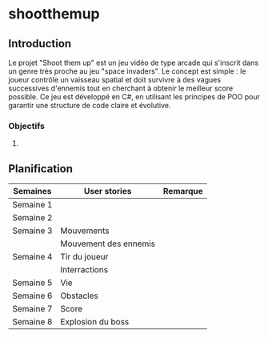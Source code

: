 # shootthemup


## Introduction

Le projet "Shoot them up" est un jeu vidéo de type arcade qui s'inscrit dans un genre très proche au jeu "space invaders". 
Le concept est simple : le joueur contrôle un vaisseau spatial et doit survivre à des vagues successives d'ennemis tout en cherchant à obtenir le meilleur score possible. 
Ce jeu est développé en C#, en utilisant les principes de POO pour garantir une structure de code claire et évolutive.

### Objectifs 
1. 

## Planification



|Semaines  |User stories |Remarque |
|----------|-------------|---------|
|Semaine 1 |||
|Semaine 2 |||
|Semaine 3 |Mouvements   |         |
|          |Mouvement des ennemis  |
|Semaine 4 |Tir du joueur|         |
|          |Interractions|
|Semaine 5 |Vie||
|Semaine 6 |Obstacles||
|Semaine 7 |Score||
|Semaine 8 |Explosion du boss||
